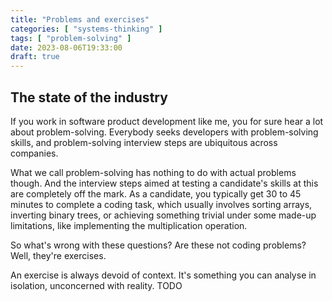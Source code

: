 ```yaml
---
title: "Problems and exercises"
categories: [ "systems-thinking" ]
tags: [ "problem-solving" ]
date: 2023-08-06T19:33:00
draft: true
---
```


## The state of the industry

If you work in software product development like me, you for sure hear a lot about problem-solving. Everybody seeks developers with problem-solving skills, and problem-solving interview steps are ubiquitous across companies.

What we call problem-solving has nothing to do with actual problems though. And the interview steps aimed at testing a candidate's skills at this are completely off the mark. As a candidate, you typically get 30 to 45 minutes to complete a coding task, which usually involves sorting arrays, inverting binary trees, or achieving something trivial under some made-up limitations, like implementing the multiplication operation.

So what's wrong with these questions? Are these not coding problems? Well, they're exercises.

An exercise is always devoid of context. It's something you can analyse in isolation, unconcerned with reality. TODO